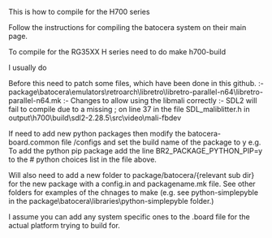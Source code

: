 This is how to compile for the H700 series

Follow the instructions for compiling the batocera system on their main page.

To compile for the RG35XX H series need to do
  make h700-build

  I usually do 

Before this need to patch some files, which have been done in this github.
    :- package\batocera\emulators\retroarch\libretro\libretro-parallel-n64\libretro-parallel-n64.mk  :- Changes to allow using the libmali correctly
    :- SDL2 will fail to compile due to a missing ; on line 37 in the file SDL_maliblitter.h in output\h700\build\sdl2-2.28.5\src\video\mali-fbdev

If need to add new python packages then modify the batocera-board.common file /configs and set the build name of the package to y
        e.g. To add the python pip package add the line BR2_PACKAGE_PYTHON_PIP=y to the # python choices list in the file above.

Will also need to add a new folder to package/batocera/{relevant sub dir} for the new package with a config.in and packagename.mk file. See other folders for examples of the chnages to make (e.g. see python-simplepyble in the package\batocera\libraries\python-simplepyble folder.)

I assume you can add any system specific ones to the .board file for the actual platform trying to build for.
